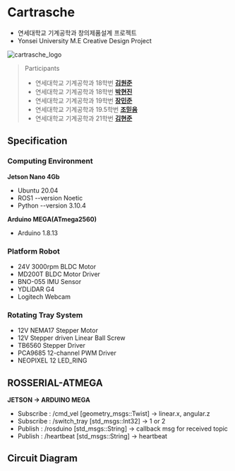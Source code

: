 # Cartrasche

- 연세대학교 기계공학과 창의제품설계 프로젝트
- Yonsei University M.E Creative Design Project

![cartrasche_logo](https://github.com/Cartrasche-CreativeProductDesign/cartrasche_dev/assets/68832065/74af2a03-79aa-4e0f-a699-e39b201d271c)

> Participants
> * 연세대학교 기계공학과 18학번 **[김원준](https://github.com/wkdalswns0427/)**
> * 연세대학교 기계공학과 18학번 **[박현진](https://github.com/wkdalswns0427/)**
> * 연세대학교 기계공학과 19학번 **[장민준](https://github.com/wkdalswns0427/)**
> * 연세대학교 기계공학과 19.5학번 **[조믿음](https://github.com/wkdalswns0427/)**
> * 연세대학교 기계공학과 21학번 **[김현준](https://github.com/wkdalswns0427/)**

## Specification

### Computing Environment
**Jetson Nano 4Gb**
- Ubuntu 20.04
- ROS1 --version Noetic
- Python --version 3.10.4

**Arduino MEGA(ATmega2560)**
- Arduino 1.8.13

### Platform Robot
- 24V 3000rpm BLDC Motor
- MD200T BLDC Motor Driver
- BNO-055 IMU Sensor
- YDLiDAR G4
- Logitech Webcam

### Rotating Tray System
- 12V NEMA17 Stepper Motor
- 12V Stepper driven Linear Ball Screw
- TB6560 Stepper Driver
- PCA9685 12-channel PWM Driver
- NEOPIXEL 12 LED_RING

## ROSSERIAL-ATMEGA
**JETSON -> ARDUINO MEGA**
- Subscribe : /cmd_vel  [geometry_msgs::Twist] -> linear.x, angular.z
- Subscribe : /switch_tray [std_msgs::Int32] -> 1 or 2
- Publish   : /rosduino [std_msgs::String] -> callback msg for received topic
- Publish   : /heartbeat [std_msgs::String] -> heartbeat

## Circuit Diagram